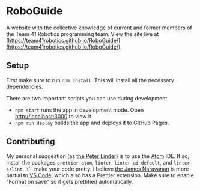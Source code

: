 # RoboGuide

A website with the collective knowledge of current and former members of the Team 41 Robotics programming team. View the site live at [https://team41robotics.github.io/RoboGuide/](https://team41robotics.github.io/RoboGuide/).

## Setup

First make sure to run `npm install`. This will install all the necessary dependencies.

There are two important scripts you can use during development.

- `npm start` runs the app in development mode. Open [http://localhost:3000](http://localhost:3000) to view it.
- `npm run deploy` builds the app and deploys it to GitHub Pages.

## Contributing

My personal suggestion (as [the Peter Linder](https://github.com/peterapps)) is to use the [Atom](https://atom.io/) IDE. If so, install the packages `prettier-atom`, `linter`, `linter-ui-default`, and `linter-eslint`. It'll make your code pretty. I believe [the James Narayanan](https://github.com/JamesNarayanan) is more partial to [VS Code](https://code.visualstudio.com/), which also has a Prettier extension. Make sure to enable "Format on save" so it gets prettified automatically.
